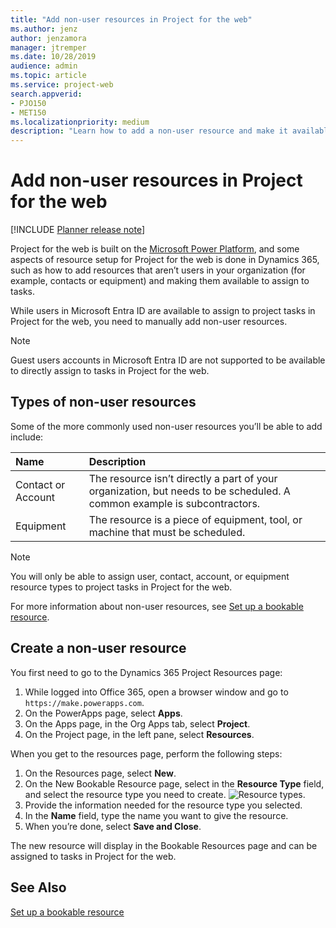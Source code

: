 ```yaml
---
title: "Add non-user resources in Project for the web"
ms.author: jenz
author: jenzamora
manager: jtremper
ms.date: 10/28/2019
audience: admin
ms.topic: article
ms.service: project-web
search.appverid: 
- PJO150
- MET150 
ms.localizationpriority: medium
description: "Learn how to add a non-user resource and make it available to assign to tasks in Project for the web."
---
```


# Add non-user resources in Project for the web

[!INCLUDE [Planner release note](includes/p4w-alert-new-planner-rollout.md)]

Project for the web is built on the [Microsoft Power Platform](https://powerplatform.microsoft.com/en-us/), and some aspects of resource setup for Project for the web is done in Dynamics 365, such as how to add resources that aren’t users in your organization (for example, contacts or equipment) and making them available to assign to tasks.

While users in Microsoft Entra ID are available to assign to project tasks in Project for the web, you need to manually add non-user resources.

> [!Note]
> Guest users accounts in Microsoft Entra ID are not  supported to be available to directly assign  to tasks in Project for the web.

## Types of non-user resources

Some of the more commonly used non-user resources you’ll be able to add include:

| Name | Description |
|:-----|:-----|
|Contact or Account   <br/> |The resource isn’t directly a part of your organization, but needs to be scheduled. A common example is subcontractors.  <br/> |
|Equipment <br/> |The resource is a piece of equipment, tool, or machine that must be scheduled.  <br/> |

> [!Note]
> You will only be able to assign user, contact, account, or equipment resource types to project tasks in Project for the web.

For more information about non-user resources, see [Set up a bookable resource](/dynamics365/field-service/set-up-bookable-resources#add-work-hours).

## Create a non-user resource

You first need to go to the Dynamics 365 Project Resources page:

1. While logged into Office 365, open a browser window and go to `https://make.powerapps.com`.
2. On the PowerApps page, select **Apps**.
3. On the Apps page, in the Org Apps tab, select **Project**.
4. On the Project page, in the left pane, select **Resources**.

When you get to the resources page, perform the following steps:

1. On the Resources page, select **New**.
2. On the New Bookable Resource page, select in the **Resource Type** field, and select the resource type you need to create.
![Resource types.](media/resourcetypes.png)
3. Provide the information needed for the resource type you selected.
4. In the **Name** field, type the name you want to give the resource.
5. When you’re done, select **Save and Close**.

The new resource will display in the Bookable Resources page and can be assigned to tasks in Project for the web.

## See Also

[Set up a bookable resource](/dynamics365/field-service/set-up-bookable-resources#add-work-hours)
